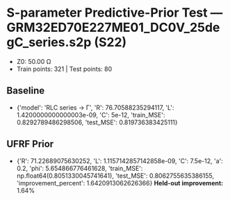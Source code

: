 # S-parameter Predictive-Prior Test — GRM32ED70E227ME01_DC0V_25degC_series.s2p (S22)
- Z0: 50.00 Ω
- Train points: 321  |  Test points: 80

## Baseline
- {'model': 'RLC series -> Γ', 'R': 76.70588235294117, 'L': 1.4200000000000003e-09, 'C': 5e-12, 'train_MSE': 0.8292789486298506, 'test_MSE': 0.819736383425111}

## UFRF Prior
- {'R': 71.22689075630252, 'L': 1.1157142857142858e-09, 'C': 7.5e-12, 'a': 0.2, 'phi': 5.654866776461628, 'train_MSE': np.float64(0.8051330045741641), 'test_MSE': 0.8062755635386155, 'improvement_percent': 1.6420913062626366}
**Held-out improvement:** 1.64%